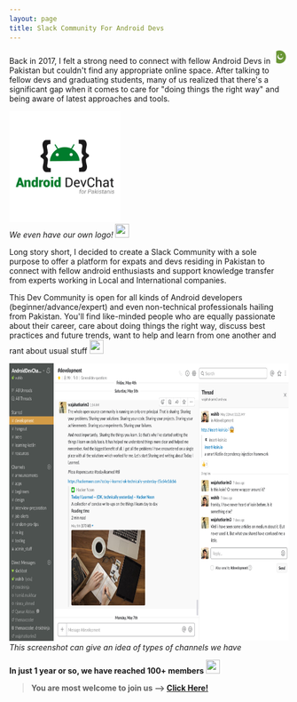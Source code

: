 ```yaml
---
layout: page
title: Slack Community For Android Devs
---
```


Back in 2017, I felt a strong need to connect with fellow Android Devs in <img src="/img/pakistan-flag.png" width="25" height="25"> Pakistan but couldn't find any appropriate online space. After talking to fellow devs and graduating students, many of us realized that there's a significant gap when it comes to care for "doing things the right way" and being aware of latest approaches and tools.

<img src="/img/pages/android-devchat-slack/AndDevChat-Logo.png" width="200" height="200"><br>
*We even have our own logo! <img src="https://emojipedia-us.s3.amazonaws.com/thumbs/240/google/119/victory-hand_270c.png" width="25" height="25">*

Long story short, I decided to create a Slack Community with a sole purpose to offer a platform for expats and devs residing in Pakistan to connect with fellow android enthusiasts and support knowledge transfer from experts working in Local and International companies. 

This Dev Community is open for all kinds of Android developers (beginner/advance/expert) and even non-technical professionals hailing from Pakistan. You'll find like-minded people who are equally passionate about their career, care about doing things the right way, discuss best practices and future trends, want to help and learn from one another and rant about usual stuff <img src="https://emojipedia-us.s3.amazonaws.com/thumbs/240/google/119/smiling-face-with-smiling-eyes_1f60a.png" width="25" height="25">

<img src="/img/pages/android-devchat-slack/Slack-Screenshot.png" width="1000" height="500"><br>
*This screenshot can give an idea of types of channels we have*


**In just 1 year or so, we have reached 100+ members** <img src="https://emojipedia-us.s3.amazonaws.com/thumbs/120/google/119/rocket_1f680.png" width="25" height="25">


> **You are most welcome to join us --> [Click Here!](https://slack-androidpak-landingpage.herokuapp.com/)**